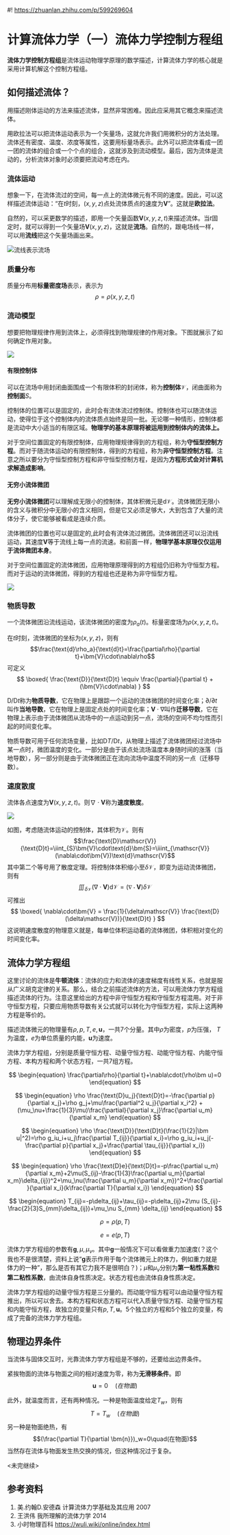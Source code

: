 #! https://zhuanlan.zhihu.com/p/599269604
# 计算流体力学（一）流体力学控制方程组

**流体力学控制方程组**是流体运动物理学原理的数学描述，计算流体力学的核心就是采用计算机解这个控制方程组。

## 如何描述流体？

用描述刚体运动的方法来描述流体，显然非常困难。因此应采用其它概念来描述流体。

用欧拉法可以把流体运动表示为一个矢量场，这就允许我们用微积分的方法处理。流体还有密度、温度、浓度等属性，这要用标量场表示。此外可以把流体看成一团一团的流体的组合或一个个点的组合，这就涉及到流动模型。最后，因为流体是流动的，分析流体对象时必须要把流动考虑在内。

### 流体运动
想象一下，在流体流过的空间，每一点上的流体微元有不同的速度。因此，可以这样描述流体运动：“在$t$时刻，$(x,y,z)$点处流体质点的速度为$\bm{V}$”。这就是**欧拉法**。

自然的，可以采更数学的描述，即用一个矢量函数$\bm{V}(x,y,z,t)$来描述流体。当$t$固定时，就可以得到一个矢量场$\bm{V}(x,y,z)$，这就是**流场**。自然的，跟电场线一样，可以用**流线**把这个矢量场画出来。

![流线表示流场](PasteImage/2023-01-15-15-24-09.png)

### 质量分布
质量分布用**标量密度场**表示，表示为
$$\rho = \rho(x,y,z,t)$$


### 流动模型

想要把物理规律作用到流体上，必须得找到物理规律的作用对象。下图就展示了如何确定作用对象。

![](drawioImage/1_1.drawio.png)

#### 有限控制体

可以在流场中用封闭曲面围成一个有限体积的封闭体，称为**控制体**$\mathscr{V}$，闭曲面称为**控制面**$S$。

控制体的位置可以是固定的，此时会有流体流过控制体。控制体也可以随流体运动，使得位于这个控制体内的流体质点始终是同一批。无论哪一种情形，控制体都是流动中大小适当的有限区域。**物理学的基本原理将被运用到控制体内的流体上。**

对于空间位置固定的有限控制体，应用物理规律得到的方程组，称为**守恒型控制方程**。而对于随流体运动的有限控制体，得到的方程组，称为**非守恒型控制方程**。注意之所以要分为守恒型控制方程和非守恒型控制方程，是因为**方程形式会对计算机求解造成影响**。

#### 无穷小流体微团

**无穷小流体微团**可以理解成无限小的控制体，其体积微元是$\text{d}\mathscr{V}$。流体微团无限小的含义与微积分中无限小的含义相同，但是它又必须足够大，大到包含了大量的流体分子，使它能够被看成是连续介质。

流体微团的位置也可以是固定的,此时会有流体流过微团。流体微团还可以沿流线运动，其速度$\bm{V}$等于流线上每一点的流速。和前面一样，**物理学基本原理仅仅运用于流体微团本身**。

对于空间位置固定的流体微团，应用物理原理得到的方程组仍旧称为守恒型方程。而对于运动的流体微团，得到的方程组也还是称为非守恒型方程。

![](PasteImage/2023-01-15-11-45-19.png)

### 物质导数

一个流体微团沿流线运动，该流体微团的密度为$\rho_a(t)$。标量密度场为$\rho(x,y,z,t)$。

在$t$时刻，流体微团的坐标为$(x,y,z)$，则有
$$\frac{\text{d}\rho_a}{\text{d}t}=\frac{\partial\rho}{\partial t}+\bm{V}\cdot\nabla\rho$$
可定义
$$
\boxed{
    \frac{\text{D}}{\text{D}t}
    \equiv
    \frac{\partial}{\partial t}
    +
    (\bm{V}\cdot\nabla)
    }
$$

$\text{D}/\text{D}t$称为**物质导数**，它在物理上是跟踪一个运动的流体微团的时间变化率；$\partial/\partial t$叫作**当地导数**，它在物理上是固定点处的时间变化率；$\bm{V}\cdot\nabla$叫作**迁移导数**，它在物理上表示由于流体微团从流场中的一点运动到另一点，流场的空间不均匀性而引起的时间变化率。

物质导数可用于任何流场变量，比如$\text{D}T/\text{D}t$，从物理上描述了流体微团经过流场中某一点时，微团温度的变化。一部分是由于该点处流场温度本身随时间的涨落（当地导数），另一部分则是由于流体微团正在流向流场中温度不同的另一点（迁移导数）。

### 速度散度

流体各点速度为$\bm{V}(x,y,z,t)$。则$\nabla\cdot\bm{V}$称为**速度散度**。

![](PasteImage/2023-01-15-17-22-49.png)

如图，考虑随流体运动的控制体，其体积为$\mathscr{V}$。则有
$$\frac{\text{D}\mathscr{V}}{\text{D}t}=\iint_{S}\bm{V}\cdot\text{d}\bm{S}=\iiint_{\mathscr{V}}(\nabla\cdot\bm{V})\text{d}\mathscr{V}$$
其中第二个等号用了散度定理。将控制体体积缩小至$\delta\mathscr{V}$，即变为运动流体微团，则有
$$\iiint_{\delta\mathscr{V}}(\nabla\cdot\bm{V})\text{d}\mathscr{V}=(\nabla\cdot\bm{V})\delta\mathscr{V}$$
可推出
$$
\boxed{
    \nabla\cdot\bm{V}
    =
    \frac{1}{\delta\mathscr{V}}
    \frac{\text{D}(\delta\mathscr{V})}{\text{D}t}
    }
$$
这说明速度散度的物理意义就是，每单位体积运动着的流体微团，体积相对变化的时间变化率。

<!-- ## 流体运动的物理学原理

### 连续性方程

物理原理是**质量守恒**。

守恒型微分形式
$$
\frac{\partial\rho}{\partial t}
+
\nabla\cdot(\rho\bm{V})
=0
$$

非守恒型微分形式
$$
\frac{\text{D}\rho}{\text{D} t}
+
\rho\nabla\cdot\bm{V}
=0
$$

可以证明，这两个方程是等价的。

### 动量方程

物理原理是**牛顿第二定律**。

### 能量方程

物理原理是**能量守恒**。

动量方程和能量方程比较复杂，这里就不给出了。 -->

## 流体力学方程组

这里讨论的流体是**牛顿流体**：流体的应力和流体的速度梯度有线性关系，也就是服从广义胡克定律的关系。那么，结合之前描述流体的方法，可以用流体力学方程组描述流体的行为。注意这里给出的方程中非守恒型方程和守恒型方程混用。对于非守恒型方程，只要应用物质导数有关公式就可以转化为守恒型方程，实际上这两种方程是等价的。

描述流体微元的物理量有$\rho,p,T,e,\bm{u}$，一共7个分量。其中$\rho$为密度，$p$为压强， $T$为温度，$e$为单位质量的内能，$\bm{u}$为速度。


流体力学方程组，分别是质量守恒方程、动量守恒方程、动能守恒方程、内能守恒方程、本构方程和两个状态方程，一共7组方程。

<!-- ![](PasteImage/2023-01-15-20-34-23.png) -->

$$
\begin{equation}
\frac{\partial\rho}{\partial t}+\nabla\cdot(\rho\bm u)=0
\end{equation}
$$

$$
\begin{equation}
\rho \frac{\text{D}u_j}{\text{D}t}=-\frac{\partial p}{\partial x_j}+\rho g_j+\mu\frac{\partial^2 u_j}{\partial x_i^2} +(\mu_\nu+\frac{1}{3}\mu)\frac{\partial}{\partial x_j}\frac{\partial u_m}{\partial x_m}
\end{equation}
$$

$$
\begin{equation}
\rho \frac{\text{D}}{\text{D}t}(\frac{1}{2}|\bm u|^2)=\rho g_iu_i+u_j\frac{\partial T_{ij}}{\partial x_i}=\rho g_iu_i+u_j(-\frac{\partial p}{\partial x_j}+\frac{\partial \tau_{ij}}{\partial x_i})
\end{equation}
$$

$$
\begin{equation}
\rho \frac{\text{D}e}{\text{D}t}=-p\frac{\partial u_m}{\partial x_m}+2\mu(S_{ij}-\frac{1}{3}\frac{\partial u_m}{\partial x_m}\delta_{ij})^2+\mu_\nu(\frac{\partial u_m}{\partial x_m})^2+\frac{\partial }{\partial x_i}(k\frac{\partial T}{\partial x_i})
\end{equation}
$$

$$
\begin{equation}
T_{ij}=-p\delta_{ij}+\tau_{ij}=-p\delta_{ij}+2\mu (S_{ij}-\frac{2}{3}S_{mm}\delta_{ij})+\mu_\nu S_{mm} \delta_{ij}
\end{equation}
$$

$$
\begin{equation}
\rho=\rho(p,T)
\end{equation}
$$

$$
\begin{equation}
e=e(p,T)
\end{equation}
$$

流体力学方程组的参数有$\bm{g},\mu,\mu_\nu$。其中$\bm{g}$一般情况下可以看做重力加速度(？这个我也不是很清楚，资料上说“$\bm{g}$表示作用于每个流体微元上的体力，例如重力就是体力的一种”，那么是否有其它力我不是很明白？)；$\mu$和$\mu_\nu$分别为**第一粘性系数**和**第二粘性系数**，由流体自身性质决定。状态方程也由流体自身性质决定。

流体力学方程组的动量守恒方程是三分量的。而动能守恒方程可以由动量守恒方程推出，所以可以舍去。本构方程和状态方程可以代入质量守恒方程、动量守恒方程和内能守恒方程，故独立的变量只有$p,T,\bm{u}$。5个独立的方程和5个独立的变量，构成了完备的流体力学方程组。

## 物理边界条件

当流体与固体交互时，光靠流体力学方程组是不够的，还要给出边界条件。

紧挨物面的流体与物面之间的相对速度为零，称为**无滑移条件**。即
$$\bm u=0\quad(在物面)$$

此外，就温度而言，还有两种情况。一种是物面温度给定$T_w$，则有
$$T=T_w\quad(在物面)$$
另一种是物面绝热，有
$$(\frac{\partial T}{\partial \bm{n}})_w=0\quad(在物面)$$
当然存在流体与物面发生热交换的情况，但这种情况过于复杂。

<未完继续>

## 参考资料
1. 美.约翰D.安德森 计算流体力学基础及其应用 2007
2. 王洪伟 我所理解的流体力学 2014
3. 小时物理百科 https://wuli.wiki/online/index.html